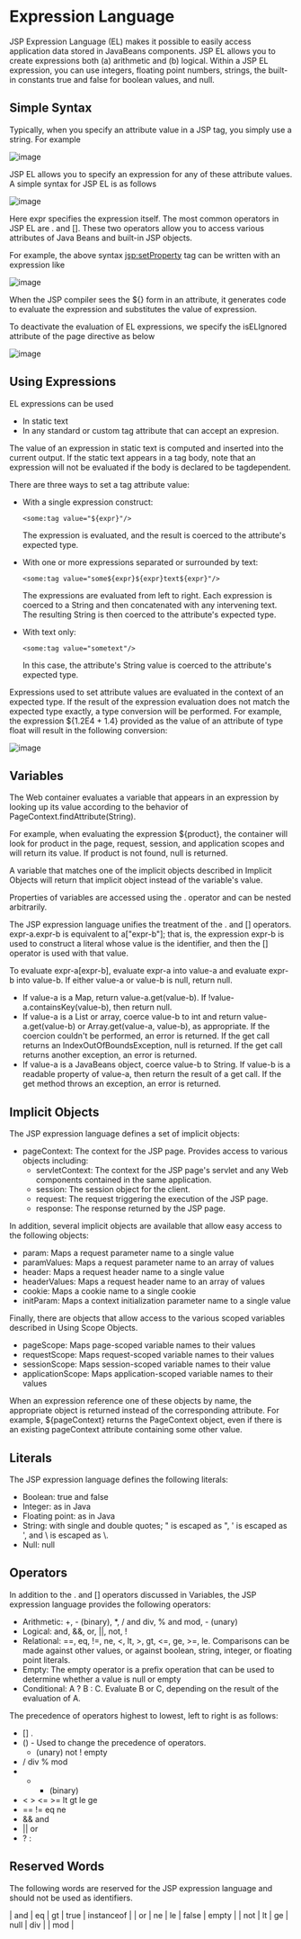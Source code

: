 # Expression Language

JSP Expression Language (EL) makes it possible to easily access application data stored in JavaBeans components. JSP EL allows you to create expressions both (a) arithmetic and (b) logical. Within a JSP EL expression, you can use integers, floating point numbers, strings, the built-in constants true and false for boolean values, and null.

## Simple Syntax

Typically, when you specify an attribute value in a JSP tag, you simply use a string. For example

![image](https://github.com/user-attachments/assets/ac0b593f-ef16-470f-86f4-4e62d985e611)

JSP EL allows you to specify an expression for any of these attribute values. A simple syntax for JSP EL is as follows

![image](https://github.com/user-attachments/assets/bad33bf1-41c2-4313-b205-481111e183b8)

Here expr specifies the expression itself. The most common operators in JSP EL are . and []. These two operators allow you to access various attributes of Java Beans and built-in JSP objects.

For example, the above syntax <jsp:setProperty> tag can be written with an expression like

![image](https://github.com/user-attachments/assets/7cde5bae-e688-496a-8515-1855d213eea8)

When the JSP compiler sees the ${} form in an attribute, it generates code to evaluate the expression and substitutes the value of expression.

To deactivate the evaluation of EL expressions, we specify the isELIgnored attribute of the page directive as below

![image](https://github.com/user-attachments/assets/a99067bb-849f-4ef6-8ef6-b8c9ba7e161d)

## Using Expressions

EL expressions can be used

- In static text
- In any standard or custom tag attribute that can accept an expresion.

The value of an expression in static text is computed and inserted into the current output. If the static text appears in a tag body, note that an expression will not be evaluated if the body is declared to be tagdependent.

There are three ways to set a tag attribute value:

- With a single expression construct:

  ```
  <some:tag value="${expr}"/>
  ```

  The expression is evaluated, and the result is coerced to the attribute's expected type.
  
- With one or more expressions separated or surrounded by text:

  ```
  <some:tag value="some${expr}${expr}text${expr}"/>
  ```

  The expressions are evaluated from left to right. Each expression is coerced to a String and then concatenated with any intervening text. The resulting String is then coerced to the attribute's expected type.

- With text only:

  ```
  <some:tag value="sometext"/>
  ```

  In this case, the attribute's String value is coerced to the attribute's expected type.

Expressions used to set attribute values are evaluated in the context of an expected type. If the result of the expression evaluation does not match the expected type exactly, a type conversion will be performed. For example, the expression ${1.2E4 + 1.4} provided as the value of an attribute of type float will result in the following conversion:

![image](https://github.com/user-attachments/assets/b96920a6-193d-4bf2-b6fe-c69a601057de)

## Variables

The Web container evaluates a variable that appears in an expression by looking up its value according to the behavior of PageContext.findAttribute(String). 

For example, when evaluating the expression ${product}, the container will look for product in the page, request, session, and application scopes and will return its value. If product is not found, null is returned. 

A variable that matches one of the implicit objects described in Implicit Objects will return that implicit object instead of the variable's value.

Properties of variables are accessed using the . operator and can be nested arbitrarily.

The JSP expression language unifies the treatment of the . and [] operators. expr-a.expr-b is equivalent to a["expr-b"]; that is, the expression expr-b is used to construct a literal whose value is the identifier, and then the [] operator is used with that value.

To evaluate expr-a[expr-b], evaluate expr-a into value-a and evaluate expr-b into value-b. If either value-a or value-b is null, return null.

- If value-a is a Map, return value-a.get(value-b). If !value-a.containsKey(value-b), then return null.
- If value-a is a List or array, coerce value-b to int and return value-a.get(value-b) or Array.get(value-a, value-b), as appropriate. If the coercion couldn't be performed, an error is returned. If the get call returns an IndexOutOfBoundsException, null is returned. If the get call returns another exception, an error is returned.
- If value-a is a JavaBeans object, coerce value-b to String. If value-b is a readable property of value-a, then return the result of a get call. If the get method throws an exception, an error is returned.

## Implicit Objects

The JSP expression language defines a set of implicit objects:

- pageContext: The context for the JSP page. Provides access to various objects including:
  - servletContext: The context for the JSP page's servlet and any Web components contained in the same application.
  - session: The session object for the client.
  - request: The request triggering the execution of the JSP page.
  - response: The response returned by the JSP page.

In addition, several implicit objects are available that allow easy access to the following objects:

- param: Maps a request parameter name to a single value
- paramValues: Maps a request parameter name to an array of values
- header: Maps a request header name to a single value
- headerValues: Maps a request header name to an array of values
- cookie: Maps a cookie name to a single cookie
- initParam: Maps a context initialization parameter name to a single value

Finally, there are objects that allow access to the various scoped variables described in Using Scope Objects.

- pageScope: Maps page-scoped variable names to their values
- requestScope: Maps request-scoped variable names to their values
- sessionScope: Maps session-scoped variable names to their value
- applicationScope: Maps application-scoped variable names to their values

When an expression reference one of these objects by name, the appropriate object is returned instead of the corresponding attribute. For example, ${pageContext} returns the PageContext object, even if there is an existing pageContext attribute containing some other value.

## Literals

The JSP expression language defines the following literals:

- Boolean: true and false
- Integer: as in Java
- Floating point: as in Java
- String: with single and double quotes; " is escaped as \", ' is escaped as \', and \ is escaped as \\.
- Null: null

## Operators

In addition to the . and [] operators discussed in Variables, the JSP expression language provides the following operators:

- Arithmetic: +, - (binary), *, / and div, % and mod, - (unary)
- Logical: and, &&, or, ||, not, !
- Relational: ==, eq, !=, ne, <, lt, >, gt, <=, ge, >=, le. Comparisons can be made against other values, or against boolean, string, integer, or floating point literals.
- Empty: The empty operator is a prefix operation that can be used to determine whether a value is null or empty
- Conditional: A ? B : C. Evaluate B or C, depending on the result of the evaluation of A.

The precedence of operators highest to lowest, left to right is as follows:

- [] .
- () - Used to change the precedence of operators.
  - (unary) not ! empty
- / div % mod
- + - (binary)
- < > <= >= lt gt le ge
- == != eq ne
- && and
- || or
- ? :

## Reserved Words

The following words are reserved for the JSP expression language and should not be used as identifiers.

| and | eq | gt | true | instanceof |
| or | ne | le | false | empty |
| not | lt | ge | null | div |
| mod |




